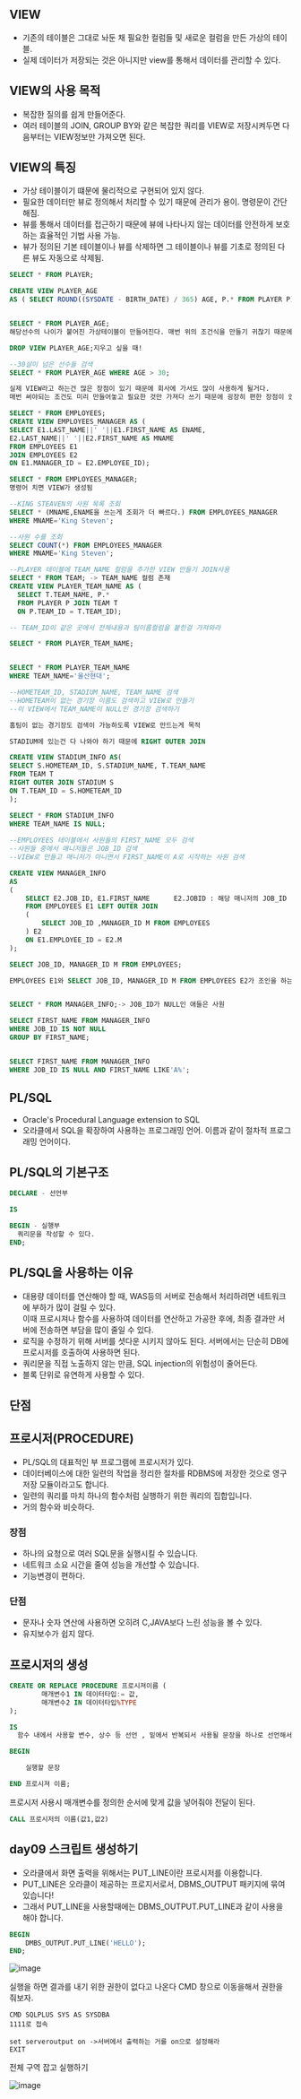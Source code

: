 ## VIEW
- 기존의 테이블은 그대로 놔둔 채 필요한 컬럼들 및 새로운 컬럼을 만든 가상의 테이블.
- 실제 데이터가 저장되는 것은 아니지만 view를 통해서 데이터를 관리할 수 있다.

## VIEW의 사용 목적
- 복잡한 질의를 쉽게 만들어준다.
- 여러 테이블의 JOIN, GROUP BY와 같은 복잡한 쿼리를 VIEW로 저장시켜두면 다음부터는 VIEW정보만 가져오면 된다.

## VIEW의 특징
- 가상 테이블이기 떄문에 물리적으로 구현되어 있지 않다.
- 필요한 데이터만 뷰로 정의해서 처리할 수 있기 때문에 관리가 용이. 명령문이 간단해짐.
- 뷰를 통해서 데이터를 접근하기 때문에 뷰에 나타나지 않는 데이터를 안전하게 보호하는 효율적인 기법 사용 가능.
- 뷰가 정의된 기본 테이블이나 뷰를 삭제하면 그 테이블이나 뷰를 기초로 정의된 다른 뷰도 자동으로 삭제됨.

```SQL
SELECT * FROM PLAYER;

CREATE VIEW PLAYER_AGE
AS ( SELECT ROUND((SYSDATE - BIRTH_DATE) / 365) AGE, P.* FROM PLAYER P);


SELECT * FROM PLAYER_AGE;
해당선수의 나이가 붙어진 가상테이블이 만들어진다. 매번 위의 조건식을 만들기 귀찮기 때문에 VIEW를 만들어놓고 사용하자!

DROP VIEW PLAYER_AGE;지우고 싶을 때!

--30살이 넘은 선수들 검색
SELECT * FROM PLAYER_AGE WHERE AGE > 30;

실제 VIEW라고 하는건 많은 장점이 있기 때문에 회사에 가서도 많이 사용하게 될거다.
매번 써야되는 조건도 미리 만들어놓고 필요한 것만 가져다 쓰기 때문에 굉장히 편한 장점이 있다.

SELECT * FROM EMPLOYEES;
CREATE VIEW EMPLOYEES_MANAGER AS (
SELECT E1.LAST_NAME||' '||E1.FIRST_NAME AS ENAME, 
E2.LAST_NAME||' '||E2.FIRST_NAME AS MNAME
FROM EMPLOYEES E1 
JOIN EMPLOYEES E2 
ON E1.MANAGER_ID = E2.EMPLOYEE_ID);

SELECT * FROM EMPLOYEES_MANAGER;
명령어 치면 VIEW가 생성됨

--KING STEAVEN의 사원 목록 조회
SELECT * (MNAME,ENAME을 쓰는게 조회가 더 빠르다.) FROM EMPLOYEES_MANAGER
WHERE MNAME='King Steven';

--사원 수를 조회
SELECT COUNT(*) FROM EMPLOYEES_MANAGER
WHERE MNAME='King Steven';

--PLAYER 테이블에 TEAM_NAME 컬럼을 추가한 VIEW 만들기 JOIN사용
SELECT * FROM TEAM; -> TEAM_NAME 컬럼 존재
CREATE VIEW PLAYER_TEAM_NAME AS ( 
  SELECT T.TEAM_NAME, P.* 
  FROM PLAYER P JOIN TEAM T
  ON P.TEAM_ID = T.TEAM_ID);

-- TEAM_ID이 같은 곳에서 전체내용과 팀이름컬럼을 붙힌걸 가져와라

SELECT * FROM PLAYER_TEAM_NAME;


SELECT * FROM PLAYER_TEAM_NAME
WHERE TEAM_NAME='울산현대';

--HOMETEAM_ID, STADIUM_NAME, TEAM_NAME 검색
--HOMETEAM이 없는 경기장 이름도 검색하고 VIEW로 만들기
--이 VIEW에서 TEAM_NAME이 NULL인 경기장 검색하기

홈팀이 없는 경기장도 검색이 가능하도록 VIEW로 만드는게 목적

STADIUM에 있는건 다 나와야 하기 때문에 RIGHT OUTER JOIN

CREATE VIEW STADIUM_INFO AS( 
SELECT S.HOMETEAM_ID, S.STADIUM_NAME, T.TEAM_NAME 
FROM TEAM T 
RIGHT OUTER JOIN STADIUM S
ON T.TEAM_ID = S.HOMETEAM_ID
);

SELECT * FROM STADIUM_INFO
WHERE TEAM_NAME IS NULL;
 
--EMPLOYEES 테이블에서 사원들의 FIRST_NAME 모두 검색
--사원들 중에서 매니저들은 JOB_ID 검색
--VIEW로 만들고 매니저가 아니면서 FIRST_NAME이 A로 시작하는 사원 검색

CREATE VIEW MANAGER_INFO 
AS
(
	SELECT E2.JOB_ID, E1.FIRST_NAME      E2.JOBID : 해당 매니저의 JOB_ID
	FROM EMPLOYEES E1 LEFT OUTER JOIN 
	( 
		SELECT JOB_ID ,MANAGER_ID M FROM EMPLOYEES
	) E2 
	ON E1.EMPLOYEE_ID = E2.M
);

SELECT JOB_ID, MANAGER_ID M FROM EMPLOYEES;

EMPLOYEES E1와 SELECT JOB_ID, MANAGER_ID M FROM EMPLOYEES E2가 조인을 하는 형태


SELECT * FROM MANAGER_INFO;-> JOB_ID가 NULL인 애들은 사원

SELECT FIRST_NAME FROM MANAGER_INFO
WHERE JOB_ID IS NOT NULL
GROUP BY FIRST_NAME;


SELECT FIRST_NAME FROM MANAGER_INFO
WHERE JOB_ID IS NULL AND FIRST_NAME LIKE'A%'; 

```

## PL/SQL
- Oracle's Procedural Language extension to SQL
- 오라클에서 SQL을 확장하여 사용하는 프로그래밍 언어. 이름과 같이 절차적 프로그래밍 언어이다. 

## PL/SQL의 기본구조
```SQL
DECLARE - 선언부

IS 

BEGIN - 실행부
  쿼리문을 작성할 수 있다.
END;
```

## PL/SQL을 사용하는 이유
- 대용량 데이터를 연산해야 할 때, WAS등의 서버로 전송해서 처리하려면 네트워크에 부하가 많이 걸릴 수 있다.<br> 이때 프로시져나 함수를 사용하여 데이터를 연산하고 가공한 후에, 최종 결과만 서버에 전송하면 부담을 많이 줄일 수 있다.
- 로직을 수정하기 위해 서버를 셧다운 시키지 않아도 된다. 서버에서는 단순히 DB에 프로시저를 호출하여 사용하면 된다.
- 쿼리문을 직접 노출하지 않는 만큼, SQL injection의 위험성이 줄어든다.
- 블록 단위로 유연하게 사용할 수 있다.

## 단점

## 프로시저(PROCEDURE)
- PL/SQL의 대표적인 부 프로그램에 프로시저가 있다.
- 데이터베이스에 대한 일련의 작업을 정리한 절차를 RDBMS에 저장한 것으로 영구 저장 모듈이라고도 합니다.
- 일련의 쿼리를 마치 하나의 함수처럼 실행하기 위한 쿼리의 집합입니다.
- 거의 함수와 비슷하다.

### 장점
- 하나의 요청으로 여러 SQL문을 실행시킬 수 있습니다.
- 네트워크 소요 시간을 줄여 성능을 개선할 수 있습니다.
- 기능변경이 편하다.

### 단점
- 문자나 숫자 연산에 사용하면 오히려 C,JAVA보다 느린 성능을 볼 수 있다.
- 유지보수가 쉽지 않다.

## 프로시저의 생성
```SQL
CREATE OR REPLACE PROCEDURE 프로시져이름 (
        매개변수1 IN 데이터타입:= 값,
        매개변수2 IN 데이터타입%TYPE
);

IS
  함수 내에서 사용할 변수, 상수 등 선언 , 밑에서 반복되서 사용될 문장을 하나로 선언해서 사용하겠다.

BEGIN

    실행할 문장

END 프로시져 이름;
```

프로시저 사용시 매개변수를 정의한 순서에 맞게 값을 넣어줘야 전달이 된다.

```SQL
CALL 프로시저의 이름(값1,값2)
```

## day09 스크립트 생성하기
- 오라클에서 화면 출력을 위해서는 PUT_LINE이란 프로시저를 이용합니다.
- PUT_LINE은 오라클이 제공하는 프로지서로서, DBMS_OUTPUT 패키지에 묶여 있습니다!
- 그래서 PUT_LINE을 사용할때에는 DBMS_OUTPUT.PUT_LINE과 같이 사용을 해야 합니다.

```sql
BEGIN
	DMBS_OUTPUT.PUT_LINE('HELLO');
END;
```

![image](https://github.com/to7485/DBMS1900/assets/54658614/3d5c8cee-8dbb-4dab-845a-f68b94d1a07c)

실행을 하면 결과를 내기 위한 권한이 없다고 나온다 CMD 창으로 이동을해서 권한을 줘보자.

```
CMD SQLPLUS SYS AS SYSDBA
1111로 접속

set serveroutput on ->서버에서 출력하는 거를 on으로 설정해라
EXIT
```

전체 구역 잡고 실행하기 

![image](https://github.com/to7485/DBMS1900/assets/54658614/e82b78ba-07f1-491e-a3ac-a819f6e12b62)








